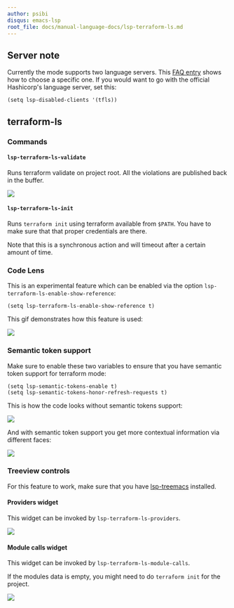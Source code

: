 ```yaml
---
author: psibi
disqus: emacs-lsp
root_file: docs/manual-language-docs/lsp-terraform-ls.md
---
```


## Server note

Currently the mode supports two language servers. This [FAQ entry](https://emacs-lsp.github.io/lsp-mode/page/faq/#i-have-multiple-language-servers-registered-for-language-foo-which-one-will-be-used-when-opening-a-project)
shows how to choose a specific one. If you would want to go with the
official Hashicorp's language server, set this:

``` emacs-lisp
(setq lsp-disabled-clients '(tfls))
```

## terraform-ls

### Commands

#### `lsp-terraform-ls-validate`

Runs terraform validate on project root. All the violations are
published back in the buffer.

![](../examples/lsp-terraform-validate.png)

#### `lsp-terraform-ls-init`

Runs `terraform init` using terraform available from `$PATH`. You have
to make sure that that proper credentials are there.

Note that this is a synchronous action and will timeout after a
certain amount of time.

### Code Lens

This is an experimental feature which can be enabled via the option
`lsp-terraform-ls-enable-show-reference`:

``` emacs-lisp
(setq lsp-terraform-ls-enable-show-reference t)
```

This gif demonstrates how this feature is used:

![](../examples/lsp-terraform-code-lens-refs.gif)

### Semantic token support

Make sure to enable these two variables to ensure that you have
semantic token support for terraform mode:

``` emacs-lisp
(setq lsp-semantic-tokens-enable t)
(setq lsp-semantic-tokens-honor-refresh-requests t)
```

This is how the code looks without semantic tokens support:

![](../examples/lsp-terraform-without-semantic-token.png)

And with semantic token support you get more contextual information
via different faces:

![](../examples/lsp-terraform-with-semantic-token.png)

### Treeview controls

For this feature to work, make sure that you have [lsp-treemacs](https://github.com/emacs-lsp/lsp-treemacs)
installed.

#### Providers widget

This widget can be invoked by `lsp-terraform-ls-providers`.

![](../examples/lsp-terraform-providers-treemacs.png)

#### Module calls widget

This widget can be invoked by `lsp-terraform-ls-module-calls`.

If the modules data is empty, you might need to do `terraform init`
for the project.

![](../examples/lsp-terraform-modules-treemacs.png)
